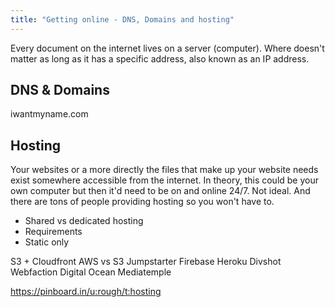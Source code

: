 ```yaml
---
title: "Getting online - DNS, Domains and hosting"
---
```


Every document on the internet lives on a server (computer). Where doesn't matter as long as it has a specific address, also known as an IP address.

## DNS & Domains

iwantmyname.com

## Hosting

Your websites or a more directly the files that make up your website needs exist somewhere accessible from the internet. In theory, this could be your own computer but then it'd need to be on and online 24/7. Not ideal. And there are tons of people providing hosting so you won't have to.

- Shared vs dedicated hosting
- Requirements
- Static only

S3 + Cloudfront
AWS vs S3
Jumpstarter
Firebase
Heroku
Divshot
Webfaction
Digital Ocean
Mediatemple

https://pinboard.in/u:rough/t:hosting
